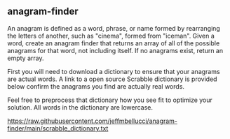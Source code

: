 ## anagram-finder


An anagram is defined as a word, phrase, or name formed by rearranging the letters of another, such as "cinema", formed from "iceman".  Given a word, create an anagram finder that returns an array of all of the possible anagrams for that word, not including itself.  If no anagrams exist, return an empty array.

First you will need to download a dictionary to ensure that your anagrams are actual words.  A link to a open source Scrabble dictionary is provided below confirm the anagrams you find are actually real words.

Feel free to preprocess that dictionary how you see fit to optimize your solution. All words in the dictionary are lowercase.

https://raw.githubusercontent.com/jeffmbellucci/anagram-finder/main/scrabble_dictionary.txt
